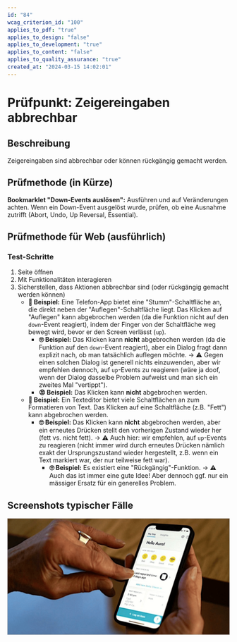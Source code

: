 ```yaml
---
id: "84"
wcag_criterion_id: "100"
applies_to_pdf: "true"
applies_to_design: "false"
applies_to_development: "true"
applies_to_content: "false"
applies_to_quality_assurance: "true"
created_at: "2024-03-15 14:02:01"
---
```


# Prüfpunkt: Zeigereingaben abbrechbar

## Beschreibung

Zeigereingaben sind abbrechbar oder können rückgängig gemacht werden.

## Prüfmethode (in Kürze)

**Bookmarklet "Down-Events auslösen":** Ausführen und auf Veränderungen achten. Wenn ein Down-Event ausgelöst wurde, prüfen, ob eine Ausnahme zutrifft (Abort, Undo, Up Reversal, Essential).

## Prüfmethode für Web (ausführlich)

### Test-Schritte

1. Seite öffnen
1. Mit Funktionalitäten interagieren
1. Sicherstellen, dass Aktionen abbrechbar sind (oder rückgängig gemacht werden können)
    - **🙂 Beispiel:** Eine Telefon-App bietet eine "Stumm"-Schaltfläche an, die direkt neben der "Auflegen"-Schaltfläche liegt. Das Klicken auf "Auflegen" kann abgebrochen werden (da die Funktion nicht auf den `down`-Event reagiert), indem der Finger von der Schaltfläche weg bewegt wird, bevor er den Screen verlässt (`up`).
        - **🙄 Beispiel:** Das Klicken kann **nicht** abgebrochen werden (da die Funktion auf den `down`-Event reagiert), aber ein Dialog fragt dann explizit nach, ob man tatsächlich auflegen möchte. → ⚠️ Gegen einen solchen Dialog ist generell nichts einzuwenden, aber wir empfehlen dennoch, auf `up`-Events zu reagieren (wäre ja doof, wenn der Dialog dasselbe Problem aufweist und man sich ein zweites Mal "vertippt").
        - **😡 Beispiel:** Das Klicken kann **nicht** abgebrochen werden.
    - **🙂 Beispiel:** Ein Texteditor bietet viele Schaltflächen an zum Formatieren von Text. Das Klicken auf eine Schaltfläche (z.B. "Fett") kann abgebrochen werden.
        - **🙄 Beispiel:** Das Klicken kann **nicht** abgebrochen werden, aber ein erneutes Drücken stellt den vorherigen Zustand wieder her (fett vs. nicht fett). → ⚠️ Auch hier: wir empfehlen, auf `up`-Events zu reagieren (nicht immer wird durch erneutes Drücken nämlich exakt der Ursprungszustand wieder hergestellt, z.B. wenn ein Text markiert war, der nur teilweise fett war).
            - **🙄 Beispiel:** Es existiert eine "Rückgängig"-Funktion. → ⚠️ Auch das ist immer eine gute Idee! Aber dennoch ggf. nur ein mässiger Ersatz für ein generelles Problem.

## Screenshots typischer Fälle

![Zittrige Hände können die Bedienung eines Smartphones stark erschweren - gut wenn man fehlerhaftes Tippen abbrechen kann!](images/zittrige-hnde-knnen-die-bedienung-eines-smartphones-stark-erschweren.png)